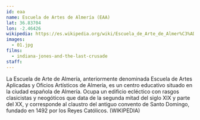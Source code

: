 ```yaml
---
id: eaa
name: Escuela de Artes de Almería (EAA)
lat: 36.83704
lon: -2.46426
wikipedia: https://es.wikipedia.org/wiki/Escuela_de_Arte_de_Almer%C3%ADa
images:
  - 01.jpg
films:
  - indiana-jones-and-the-last-crusade
staff:
---
```


La Escuela de Arte de Almería, anteriormente denominada Escuela de Artes
Aplicadas y Oficios Artísticos de Almería, es un centro educativo situado en
la ciudad española de Almería. Ocupa un edificio ecléctico con rasgos
clasicistas y neogóticos que data de la segunda mitad del siglo XIX y parte del
XX, y corresponde al claustro del antiguo convento de Santo Domingo, fundado en
1492 por los Reyes Católicos. (WIKIPEDIA)
